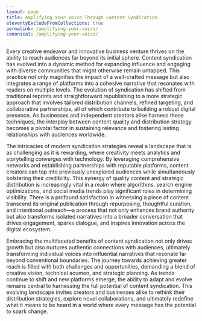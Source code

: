 ```yaml
---
layout: page
title: Amplifying Your Voice Through Content Syndication
eleventyExcludeFromCollections: true
permalink: /amplifying-your-voice/
canonical: /amplifying-your-voice/
---
```


Every creative endeavor and innovative business venture thrives on the ability to reach audiences far beyond its initial sphere. Content syndication has evolved into a dynamic method for expanding influence and engaging with diverse communities that might otherwise remain untapped. This practice not only magnifies the impact of a well-crafted message but also integrates a range of platforms into a cohesive narrative that resonates with readers on multiple levels. The evolution of syndication has shifted from traditional reprints and straightforward republishing to a more strategic approach that involves tailored distribution channels, refined targeting, and collaborative partnerships, all of which contribute to building a robust digital presence. As businesses and independent creators alike harness these techniques, the interplay between content quality and distribution strategy becomes a pivotal factor in sustaining relevance and fostering lasting relationships with audiences worldwide.

The intricacies of modern syndication strategies reveal a landscape that is as challenging as it is rewarding, where creativity meets analytics and storytelling converges with technology. By leveraging comprehensive networks and establishing partnerships with reputable platforms, content creators can tap into previously unexplored audiences while simultaneously bolstering their credibility. This synergy of quality content and strategic distribution is increasingly vital in a realm where algorithms, search engine optimizations, and social media trends play significant roles in determining visibility. There is a profound satisfaction in witnessing a piece of content transcend its original publication through repurposing, thoughtful curation, and intentional outreach—a process that not only enhances brand authority but also transforms isolated narratives into a broader conversation that drives engagement, sparks dialogue, and inspires innovation across the digital ecosystem.

Embracing the multifaceted benefits of content syndication not only drives growth but also nurtures authentic connections with audiences, ultimately transforming individual voices into influential narratives that resonate far beyond conventional boundaries. The journey towards achieving greater reach is filled with both challenges and opportunities, demanding a blend of creative vision, technical acumen, and strategic planning. As trends continue to shift and new platforms emerge, the ability to adapt and evolve remains central to harnessing the full potential of content syndication. This evolving landscape invites creators and businesses alike to rethink their distribution strategies, explore novel collaborations, and ultimately redefine what it means to be heard in a world where every message has the potential to spark change.
